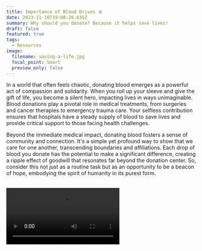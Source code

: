 ```yaml
---
title: Importance of Blood Drives 🩸
date: 2023-11-10T19:08:26.635Z
summary: Why should you donate? Because it helps save lives!
draft: false
featured: true
tags:
  - Resources
image:
  filename: saving-a-life.jpg
  focal_point: Smart
  preview_only: false
---
```

In a world that often feels chaotic, donating blood emerges as a powerful act of compassion and solidarity. When you roll up your sleeve and give the gift of life, you become a silent hero, impacting lives in ways unimaginable. Blood donations play a pivotal role in medical treatments, from surgeries and cancer therapies to emergency trauma care. Your selfless contribution ensures that hospitals have a steady supply of blood to save lives and provide critical support to those facing health challenges.

Beyond the immediate medical impact, donating blood fosters a sense of community and connection. It's a simple yet profound way to show that we care for one another, transcending boundaries and affiliations. Each drop of blood you donate has the potential to make a significant difference, creating a ripple effect of goodwill that resonates far beyond the donation center. So, consider this not just as a routine task but as an opportunity to be a beacon of hope, embodying the spirit of humanity in its purest form.

<br>

<video>
    <source src="https://video.xx.fbcdn.net/v/t42.1790-2/273934132_3266001143685871_3461943644593841853_n.mp4?_nc_cat=102&ccb=1-7&_nc_sid=55d0d3&efg=eyJ2ZW5jb2RlX3RhZyI6InN2ZV9zZCJ9&_nc_ohc=VF0jcFnwMf4AX_zDtb-&_nc_rml=0&_nc_ht=video-den4-1.xx&oh=00_AfBe1vxwHVa2n1_Vpx1romuxBn0th-0kIdZZ3nX8Ma5r_g&oe=65539EA1" type="video/mp4">
</video>